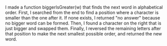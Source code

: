 I made a function biggerIsGreater(w) that finds the next word in alphabetical order. First, I searched from the end to find a position where a character is smaller than the one after it. If none exists, I returned "no answer" because no bigger word can be formed. Then, I found a character on the right that is just bigger and swapped them. Finally, I reversed the remaining letters after that position to make the next smallest possible order, and returned the new word.
